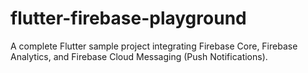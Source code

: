 # flutter-firebase-playground
A complete Flutter sample project integrating Firebase Core, Firebase Analytics, and Firebase Cloud Messaging (Push Notifications).

